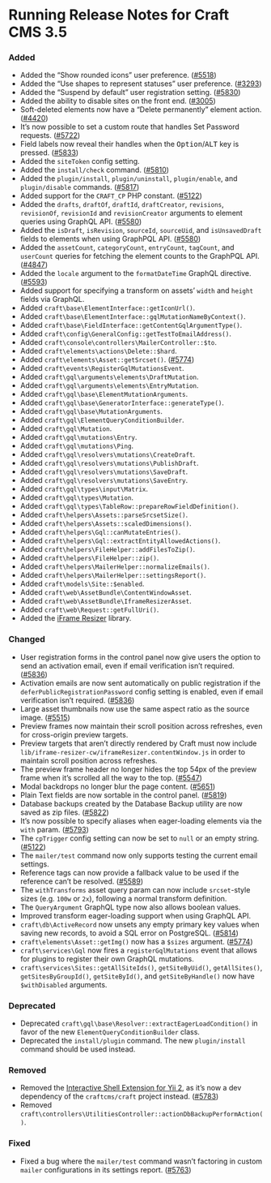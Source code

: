# Running Release Notes for Craft CMS 3.5

### Added
- Added the “Show rounded icons” user preference. ([#5518](https://github.com/craftcms/cms/issues/5518))
- Added the “Use shapes to represent statuses” user preference. ([#3293](https://github.com/craftcms/cms/issues/3293))
- Added the “Suspend by default” user registration setting. ([#5830](https://github.com/craftcms/cms/issues/5830))
- Added the ability to disable sites on the front end. ([#3005](https://github.com/craftcms/cms/issues/3005))
- Soft-deleted elements now have a “Delete permanently” element action. ([#4420](https://github.com/craftcms/cms/issues/4420))
- It’s now possible to set a custom route that handles Set Password requests. ([#5722](https://github.com/craftcms/cms/issues/5722))
- Field labels now reveal their handles when the <kbd>Option</kbd>/<kbd>ALT</kbd> key is pressed. ([#5833](https://github.com/craftcms/cms/issues/5833))
- Added the `siteToken` config setting.
- Added the `install/check` command. ([#5810](https://github.com/craftcms/cms/issues/5810))
- Added the `plugin/install`, `plugin/uninstall`, `plugin/enable`, and `plugin/disable` commands. ([#5817](https://github.com/craftcms/cms/issues/5817))
- Added support for the `CRAFT_CP` PHP constant. ([#5122](https://github.com/craftcms/cms/issues/5122))
- Added the `drafts`, `draftOf`, `draftId`, `draftCreator`, `revisions`, `revisionOf`, `revisionId` and `revisionCreator` arguments to element queries using GraphQL API. ([#5580](https://github.com/craftcms/cms/issues/5580)) 
- Added the `isDraft`, `isRevision`, `sourceId`, `sourceUid`, and `isUnsavedDraft` fields to elements when using GraphPQL API. ([#5580](https://github.com/craftcms/cms/issues/5580))
- Added the `assetCount`, `categoryCount`, `entryCount`, `tagCount`, and `userCount` queries for fetching the element counts to the GraphPQL API. ([#4847](https://github.com/craftcms/cms/issues/4847))
- Added the `locale` argument to the `formatDateTime` GraphQL directive. ([#5593](https://github.com/craftcms/cms/issues/5593))
- Added support for specifying a transform on assets’ `width` and `height` fields via GraphQL.
- Added `craft\base\ElementInterface::getIconUrl()`.
- Added `craft\base\ElementInterface::gqlMutationNameByContext()`.
- Added `craft\base\FieldInterface::getContentGqlArgumentType()`.
- Added `craft\config\GeneralConfig::getTestToEmailAddress()`.
- Added `craft\console\controllers\MailerController::$to`.
- Added `craft\elements\actions\Delete::$hard`.
- Added `craft\elements\Asset::getSrcset()`. ([#5774](https://github.com/craftcms/cms/issues/5774))
- Added `craft\events\RegisterGqlMutationsEvent`.
- Added `craft\gql\arguments\elements\DraftMutation`.
- Added `craft\gql\arguments\elements\EntryMutation`.
- Added `craft\gql\base\ElementMutationArguments`.
- Added `craft\gql\base\GeneratorInterface::generateType()`.
- Added `craft\gql\base\MutationArguments`.
- Added `craft\gql\ElementQueryConditionBuilder`.
- Added `craft\gql\Mutation`.
- Added `craft\gql\mutations\Entry`.
- Added `craft\gql\mutations\Ping`.
- Added `craft\gql\resolvers\mutations\CreateDraft`.
- Added `craft\gql\resolvers\mutations\PublishDraft`.
- Added `craft\gql\resolvers\mutations\SaveDraft`.
- Added `craft\gql\resolvers\mutations\SaveEntry`.
- Added `craft\gql\types\input\Matrix`.
- Added `craft\gql\types\Mutation`.
- Added `craft\gql\types\TableRow::prepareRowFieldDefinition()`.
- Added `craft\helpers\Assets::parseSrcsetSize()`.
- Added `craft\helpers\Assets::scaledDimensions()`.
- Added `craft\helpers\Gql::canMutateEntries()`.
- Added `craft\helpers\Gql::extractEntityAllowedActions()`.
- Added `craft\helpers\FileHelper::addFilesToZip()`.
- Added `craft\helpers\FileHelper::zip()`.
- Added `craft\helpers\MailerHelper::normalizeEmails()`.
- Added `craft\helpers\MailerHelper::settingsReport()`.
- Added `craft\models\Site::$enabled`.
- Added `craft\web\AssetBundle\ContentWindowAsset`.
- Added `craft\web\AssetBundle\IframeResizerAsset`.
- Added `craft\web\Request::getFullUri()`.
- Added the [iFrame Resizer](http://davidjbradshaw.github.io/iframe-resizer/) library.

### Changed
- User registration forms in the control panel now give users the option to send an activation email, even if email verification isn’t required. ([#5836](https://github.com/craftcms/cms/issues/5836)) 
- Activation emails are now sent automatically on public registration if the `deferPublicRegistrationPassword` config setting is enabled, even if email verification isn’t required. ([#5836](https://github.com/craftcms/cms/issues/5836))
- Large asset thumbnails now use the same aspect ratio as the source image. ([#5515](https://github.com/craftcms/cms/issues/5515))
- Preview frames now maintain their scroll position across refreshes, even for cross-origin preview targets.
- Preview targets that aren’t directly rendered by Craft must now include `lib/iframe-resizer-cw/iframeResizer.contentWindow.js` in order to maintain scroll position across refreshes.
- The preview frame header no longer hides the top 54px of the preview frame when it’s scrolled all the way to the top. ([#5547](https://github.com/craftcms/cms/issues/5547))
- Modal backdrops no longer blur the page content. ([#5651](https://github.com/craftcms/cms/issues/5651))
- Plain Text fields are now sortable in the control panel. ([#5819](https://github.com/craftcms/cms/issues/5819))
- Database backups created by the Database Backup utility are now saved as zip files. ([#5822](https://github.com/craftcms/cms/issues/5822))
- It’s now possible to specify aliases when eager-loading elements via the `with` param. ([#5793](https://github.com/craftcms/cms/issues/5793)) 
- The `cpTrigger` config setting can now be set to `null` or an empty string. ([#5122](https://github.com/craftcms/cms/issues/5122))
- The `mailer/test` command now only supports testing the current email settings.
- Reference tags can now provide a fallback value to be used if the reference can’t be resolved. ([#5589](https://github.com/craftcms/cms/issues/5589))
- The `withTransforms` asset query param can now include `srcset`-style sizes (e.g. `100w` or `2x`), following a normal transform definition.
- The `QueryArgument` GraphQL type now also allows boolean values.
- Improved transform eager-loading support when using GraphQL API.
- `craft\db\ActiveRecord` now unsets any empty primary key values when saving new records, to avoid a SQL error on PostgreSQL. ([#5814](https://github.com/craftcms/cms/pull/5814))
- `craft\elements\Asset::getImg()` now has a `$sizes` argument. ([#5774](https://github.com/craftcms/cms/issues/5774))
- `craft\services\Gql` now fires a `registerGqlMutations` event that allows for plugins to register their own GraphQL mutations.
- `craft\services\Sites::getAllSiteIds()`, `getSiteByUid()`, `getAllSites()`, `getSitesByGroupId()`, `getSiteById()`, and `getSiteByHandle()` now have `$withDisabled` arguments.

### Deprecated
- Deprecated `craft\gql\base\Resolver::extractEagerLoadCondition()` in favor of the new `ElementQueryConditionBuilder` class.
- Deprecated the `install/plugin` command. The new `plugin/install` command should be used instead.

### Removed
- Removed the [Interactive Shell Extension for Yii 2](https://github.com/yiisoft/yii2-shell), as it’s now a dev dependency of the `craftcms/craft` project instead. ([#5783](https://github.com/craftcms/cms/issues/5783))
- Removed `craft\controllers\UtilitiesController::actionDbBackupPerformAction()`.

### Fixed
- Fixed a bug where the `mailer/test` command wasn’t factoring in custom `mailer` configurations in its settings report. ([#5763](https://github.com/craftcms/cms/issues/5763))
